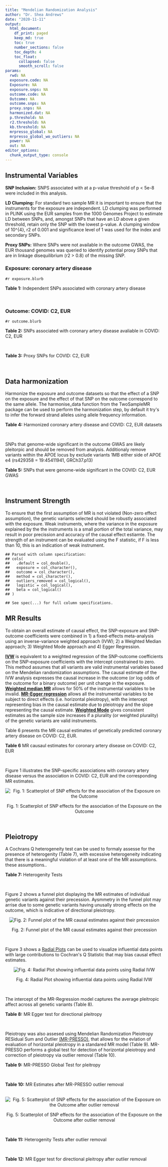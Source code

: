 ```yaml
---
title: "Mendelian Randomization Analysis"
author: "Dr. Shea Andrews"
date: "2020-11-11"
output:
  html_document:
    df_print: paged
    keep_md: true
    toc: true
    number_sections: false
    toc_depth: 4
    toc_float:
      collapsed: false
      smooth_scroll: false
params:
  rwd: NA
  exposure.code: NA
  Exposure: NA
  exposure.snps: NA
  outcome.code: NA
  Outcome: NA
  outcome.snps: NA
  proxy.snps: NA
  harmonized.dat: NA
  p.threshold: NA
  r2.threshold: NA
  kb.threshold: NA
  mrpresso_global: NA
  mrpresso_global_wo_outliers: NA
  power: NA
  out: NA
editor_options:
  chunk_output_type: console
---
```







## Instrumental Variables
**SNP Inclusion:** SNPS associated with at a p-value threshold of p < 5e-8 were included in this analysis.
<br>

**LD Clumping:** For standard two sample MR it is important to ensure that the instruments for the exposure are independent. LD clumping was performed in PLINK using the EUR samples from the 1000 Genomes Project to estimate LD between SNPs, and, amongst SNPs that have an LD above a given threshold, retain only the SNP with the lowest p-value. A clumping window of 10^{4}, r2 of 0.001 and significance level of 1 was used for the index and secondary SNPs.
<br>

**Proxy SNPs:** Where SNPs were not available in the outcome GWAS, the EUR thousand genomes was queried to identify potential proxy SNPs that are in linkage disequilibrium (r2 > 0.8) of the missing SNP.
<br>

### Exposure: coronary artery disease
`#r exposure.blurb`
<br>

**Table 1:** Independent SNPs associated with coronary artery disease
<div data-pagedtable="false">
  <script data-pagedtable-source type="application/json">
{"columns":[{"label":["SNP"],"name":[1],"type":["chr"],"align":["left"]},{"label":["CHROM"],"name":[2],"type":["dbl"],"align":["right"]},{"label":["POS"],"name":[3],"type":["dbl"],"align":["right"]},{"label":["REF"],"name":[4],"type":["chr"],"align":["left"]},{"label":["ALT"],"name":[5],"type":["chr"],"align":["left"]},{"label":["AF"],"name":[6],"type":["dbl"],"align":["right"]},{"label":["BETA"],"name":[7],"type":["dbl"],"align":["right"]},{"label":["SE"],"name":[8],"type":["dbl"],"align":["right"]},{"label":["Z"],"name":[9],"type":["dbl"],"align":["right"]},{"label":["P"],"name":[10],"type":["dbl"],"align":["right"]},{"label":["N"],"name":[11],"type":["dbl"],"align":["right"]},{"label":["TRAIT"],"name":[12],"type":["chr"],"align":["left"]}],"data":[{"1":"rs9970807","2":"1","3":"56965664","4":"C","5":"T","6":"0.084903","7":"-0.125750","8":"0.0166950","9":"-7.532200","10":"5.00e-14","11":"184305","12":"coronary_artery_disease"},{"1":"rs7528419","2":"1","3":"109817192","4":"A","5":"G","6":"0.214180","7":"-0.114530","8":"0.0114820","9":"-9.974740","10":"1.97e-23","11":"184305","12":"coronary_artery_disease"},{"1":"rs6689306","2":"1","3":"154395946","4":"A","5":"G","6":"0.552455","7":"-0.056012","8":"0.0094061","9":"-5.954859","10":"2.60e-09","11":"184305","12":"coronary_artery_disease"},{"1":"rs67180937","2":"1","3":"222823743","4":"T","5":"G","6":"0.663052","7":"0.078807","8":"0.0110551","9":"7.128565","10":"1.01e-12","11":"184305","12":"coronary_artery_disease"},{"1":"rs16986953","2":"2","3":"19942473","4":"G","5":"A","6":"0.104706","7":"0.085160","8":"0.0150265","9":"5.667320","10":"1.45e-08","11":"184305","12":"coronary_artery_disease"},{"1":"rs515135","2":"2","3":"21286057","4":"T","5":"C","6":"0.791985","7":"0.067499","8":"0.0121924","9":"5.536154","10":"3.09e-08","11":"184305","12":"coronary_artery_disease"},{"1":"rs7568458","2":"2","3":"85788175","4":"T","5":"A","6":"0.448518","7":"0.059618","8":"0.0095093","9":"6.269440","10":"3.62e-10","11":"184305","12":"coronary_artery_disease"},{"1":"rs17678683","2":"2","3":"145286559","4":"T","5":"G","6":"0.087681","7":"0.098786","8":"0.0166548","9":"5.931380","10":"3.00e-09","11":"184305","12":"coronary_artery_disease"},{"1":"rs115654617","2":"2","3":"203893999","4":"C","5":"A","6":"0.106962","7":"0.137846","8":"0.0158314","9":"8.707130","10":"3.12e-18","11":"184305","12":"coronary_artery_disease"},{"1":"rs1199338","2":"3","3":"138087467","4":"A","5":"C","6":"0.161866","7":"0.073596","8":"0.0124987","9":"5.888290","10":"3.90e-09","11":"184305","12":"coronary_artery_disease"},{"1":"rs17087335","2":"4","3":"57838583","4":"G","5":"T","6":"0.214637","7":"0.060764","8":"0.0111159","9":"5.466400","10":"4.59e-08","11":"184305","12":"coronary_artery_disease"},{"1":"rs4593108","2":"4","3":"148281001","4":"C","5":"G","6":"0.204651","7":"-0.070830","8":"0.0115558","9":"-6.129390","10":"8.82e-10","11":"184305","12":"coronary_artery_disease"},{"1":"rs9349379","2":"6","3":"12903957","4":"A","5":"G","6":"0.431606","7":"0.131836","8":"0.0096527","9":"13.657900","10":"1.81e-42","11":"184305","12":"coronary_artery_disease"},{"1":"rs56336142","2":"6","3":"39134099","4":"T","5":"C","6":"0.192738","7":"-0.066813","8":"0.0118763","9":"-5.625740","10":"1.85e-08","11":"184305","12":"coronary_artery_disease"},{"1":"rs12202017","2":"6","3":"134173151","4":"A","5":"G","6":"0.300047","7":"-0.066813","8":"0.0099612","9":"-6.707320","10":"1.98e-11","11":"184305","12":"coronary_artery_disease"},{"1":"rs9457927","2":"6","3":"160910282","4":"A","5":"G","6":"0.018743","7":"0.357354","8":"0.0373549","9":"9.566460","10":"1.11e-21","11":"184305","12":"coronary_artery_disease"},{"1":"rs55730499","2":"6","3":"161005610","4":"C","5":"T","6":"0.056243","7":"0.316641","8":"0.0242403","9":"13.062600","10":"5.39e-39","11":"184305","12":"coronary_artery_disease"},{"1":"rs2107595","2":"7","3":"19049388","4":"G","5":"A","6":"0.200470","7":"0.073415","8":"0.0112951","9":"6.499720","10":"8.05e-11","11":"184305","12":"coronary_artery_disease"},{"1":"rs11556924","2":"7","3":"129663496","4":"C","5":"T","6":"0.313325","7":"-0.072569","8":"0.0110605","9":"-6.561100","10":"5.34e-11","11":"184305","12":"coronary_artery_disease"},{"1":"rs3918226","2":"7","3":"150690176","4":"C","5":"T","6":"0.064515","7":"0.133315","8":"0.0221275","9":"6.024860","10":"1.69e-09","11":"184305","12":"coronary_artery_disease"},{"1":"rs2891168","2":"9","3":"22098619","4":"A","5":"G","6":"0.488668","7":"0.193401","8":"0.0091877","9":"21.050000","10":"2.29e-98","11":"184305","12":"coronary_artery_disease"},{"1":"rs2519093","2":"9","3":"136141870","4":"C","5":"T","6":"0.190872","7":"0.079704","8":"0.0117524","9":"6.781930","10":"1.19e-11","11":"184305","12":"coronary_artery_disease"},{"1":"rs2487928","2":"10","3":"30323892","4":"G","5":"A","6":"0.418221","7":"0.062633","8":"0.0095049","9":"6.589550","10":"4.41e-11","11":"184305","12":"coronary_artery_disease"},{"1":"rs1870634","2":"10","3":"44480811","4":"T","5":"G","6":"0.637485","7":"0.075878","8":"0.0097113","9":"7.813372","10":"5.55e-15","11":"184305","12":"coronary_artery_disease"},{"1":"rs1412444","2":"10","3":"91002927","4":"C","5":"T","6":"0.369131","7":"0.066812","8":"0.0096809","9":"6.901420","10":"5.15e-12","11":"184305","12":"coronary_artery_disease"},{"1":"rs11191416","2":"10","3":"104604916","4":"T","5":"G","6":"0.127470","7":"-0.079249","8":"0.0135252","9":"-5.859360","10":"4.65e-09","11":"184305","12":"coronary_artery_disease"},{"1":"rs10840293","2":"11","3":"9751196","4":"G","5":"A","6":"0.549821","7":"0.054714","8":"0.0096190","9":"5.688117","10":"1.28e-08","11":"184305","12":"coronary_artery_disease"},{"1":"rs2128739","2":"11","3":"103673277","4":"A","5":"C","6":"0.676464","7":"-0.065565","8":"0.0100568","9":"-6.519469","10":"7.05e-11","11":"184305","12":"coronary_artery_disease"},{"1":"rs2681472","2":"12","3":"90008959","4":"A","5":"G","6":"0.201306","7":"0.074114","8":"0.0113331","9":"6.539610","10":"6.17e-11","11":"184305","12":"coronary_artery_disease"},{"1":"rs11065979","2":"12","3":"112059557","4":"C","5":"T","6":"0.365499","7":"0.068556","8":"0.0107672","9":"6.367110","10":"1.93e-10","11":"184305","12":"coronary_artery_disease"},{"1":"rs11838776","2":"13","3":"111040681","4":"G","5":"A","6":"0.263277","7":"0.068566","8":"0.0107552","9":"6.375150","10":"1.83e-10","11":"184305","12":"coronary_artery_disease"},{"1":"rs10139550","2":"14","3":"100145710","4":"C","5":"G","6":"0.423033","7":"0.055380","8":"0.0097569","9":"5.675980","10":"1.38e-08","11":"184305","12":"coronary_artery_disease"},{"1":"rs56062135","2":"15","3":"67455630","4":"C","5":"T","6":"0.205729","7":"-0.069743","8":"0.0118937","9":"-5.863860","10":"4.52e-09","11":"184305","12":"coronary_artery_disease"},{"1":"rs4468572","2":"15","3":"79124475","4":"T","5":"C","6":"0.585831","7":"0.077234","8":"0.0095277","9":"8.106259","10":"4.44e-16","11":"184305","12":"coronary_artery_disease"},{"1":"rs8042271","2":"15","3":"89574218","4":"G","5":"A","6":"0.097718","7":"-0.096711","8":"0.0175662","9":"-5.505516","10":"3.68e-08","11":"184305","12":"coronary_artery_disease"},{"1":"rs7212798","2":"17","3":"59013488","4":"T","5":"C","6":"0.146516","7":"0.079961","8":"0.0142216","9":"5.622500","10":"1.88e-08","11":"184305","12":"coronary_artery_disease"},{"1":"rs663129","2":"18","3":"57838401","4":"G","5":"A","6":"0.256835","7":"0.058163","8":"0.0105173","9":"5.530220","10":"3.20e-08","11":"184305","12":"coronary_artery_disease"},{"1":"rs56289821","2":"19","3":"11188247","4":"G","5":"A","6":"0.100378","7":"-0.133610","8":"0.0170415","9":"-7.840270","10":"4.44e-15","11":"184305","12":"coronary_artery_disease"},{"1":"rs4420638","2":"19","3":"45422946","4":"A","5":"G","6":"0.166036","7":"0.091906","8":"0.0140977","9":"6.519220","10":"7.07e-11","11":"184305","12":"coronary_artery_disease"},{"1":"rs28451064","2":"21","3":"35593827","4":"G","5":"A","6":"0.121186","7":"0.127571","8":"0.0159520","9":"7.997180","10":"1.33e-15","11":"184305","12":"coronary_artery_disease"},{"1":"rs180803","2":"22","3":"24658858","4":"G","5":"T","6":"0.029268","7":"-0.180923","8":"0.0283062","9":"-6.391639","10":"1.64e-10","11":"184305","12":"coronary_artery_disease"}],"options":{"columns":{"min":{},"max":[10]},"rows":{"min":[10],"max":[10]},"pages":{}}}
  </script>
</div>
<br>

### Outcome: COVID: C2, EUR
`#r outcome.blurb`
<br>

**Table 2:** SNPs associated with coronary artery disease avaliable in COVID: C2, EUR
<div data-pagedtable="false">
  <script data-pagedtable-source type="application/json">
{"columns":[{"label":["SNP"],"name":[1],"type":["chr"],"align":["left"]},{"label":["CHROM"],"name":[2],"type":["dbl"],"align":["right"]},{"label":["POS"],"name":[3],"type":["dbl"],"align":["right"]},{"label":["REF"],"name":[4],"type":["chr"],"align":["left"]},{"label":["ALT"],"name":[5],"type":["chr"],"align":["left"]},{"label":["AF"],"name":[6],"type":["dbl"],"align":["right"]},{"label":["BETA"],"name":[7],"type":["dbl"],"align":["right"]},{"label":["SE"],"name":[8],"type":["dbl"],"align":["right"]},{"label":["Z"],"name":[9],"type":["dbl"],"align":["right"]},{"label":["P"],"name":[10],"type":["dbl"],"align":["right"]},{"label":["N"],"name":[11],"type":["dbl"],"align":["right"]},{"label":["TRAIT"],"name":[12],"type":["chr"],"align":["left"]}],"data":[{"1":"rs9970807","2":"1","3":"56965664","4":"C","5":"T","6":"0.09767","7":"-2.9549e-02","8":"0.024873","9":"-1.18799501","10":"2.348e-01","11":"1298710","12":"covid_vs._population__eur"},{"1":"rs7528419","2":"1","3":"109817192","4":"A","5":"G","6":"0.22280","7":"7.1137e-03","8":"0.017341","9":"0.41022432","10":"6.816e-01","11":"1298710","12":"covid_vs._population__eur"},{"1":"rs6689306","2":"1","3":"154395946","4":"A","5":"G","6":"0.56720","7":"-2.1506e-03","8":"0.015584","9":"-0.13800051","10":"8.902e-01","11":"1283035","12":"covid_vs._population__eur"},{"1":"rs67180937","2":"1","3":"222823743","4":"T","5":"G","6":"0.72510","7":"1.7333e-02","8":"0.019328","9":"0.89678187","10":"3.698e-01","11":"630585","12":"covid_vs._population__eur"},{"1":"rs16986953","2":"2","3":"19942473","4":"G","5":"A","6":"0.07388","7":"-2.4333e-02","8":"0.027627","9":"-0.88076881","10":"3.784e-01","11":"1298710","12":"covid_vs._population__eur"},{"1":"rs515135","2":"2","3":"21286057","4":"T","5":"C","6":"0.81880","7":"-5.4486e-03","8":"0.019524","9":"-0.27907191","10":"7.802e-01","11":"1288654","12":"covid_vs._population__eur"},{"1":"rs7568458","2":"2","3":"85788175","4":"T","5":"A","6":"0.44720","7":"-3.1578e-02","8":"0.014375","9":"-2.19673043","10":"2.804e-02","11":"1298709","12":"covid_vs._population__eur"},{"1":"rs17678683","2":"2","3":"145286559","4":"T","5":"G","6":"0.10350","7":"-5.8006e-03","8":"0.024678","9":"-0.23505146","10":"8.142e-01","11":"1299010","12":"covid_vs._population__eur"},{"1":"rs115654617","2":"2","3":"203893999","4":"C","5":"A","6":"0.12830","7":"3.8092e-03","8":"0.021284","9":"0.17897012","10":"8.580e-01","11":"1299010","12":"covid_vs._population__eur"},{"1":"rs1199338","2":"3","3":"138087467","4":"A","5":"C","6":"0.16260","7":"1.2056e-02","8":"0.019442","9":"0.62010081","10":"5.352e-01","11":"1298710","12":"covid_vs._population__eur"},{"1":"rs17087335","2":"4","3":"57838583","4":"G","5":"T","6":"0.20900","7":"3.3509e-02","8":"0.018042","9":"1.85727746","10":"6.327e-02","11":"1298710","12":"covid_vs._population__eur"},{"1":"rs4593108","2":"4","3":"148281001","4":"C","5":"G","6":"0.17940","7":"-1.9358e-02","8":"0.020295","9":"-0.95383099","10":"3.402e-01","11":"1288654","12":"covid_vs._population__eur"},{"1":"rs9349379","2":"6","3":"12903957","4":"A","5":"G","6":"0.41930","7":"-9.3445e-03","8":"0.014538","9":"-0.64276379","10":"5.204e-01","11":"1298710","12":"covid_vs._population__eur"},{"1":"rs56336142","2":"6","3":"39134099","4":"T","5":"C","6":"0.22760","7":"-2.6416e-02","8":"0.018764","9":"-1.40780217","10":"1.592e-01","11":"1288652","12":"covid_vs._population__eur"},{"1":"rs12202017","2":"6","3":"134173151","4":"A","5":"G","6":"0.27240","7":"-2.4973e-02","8":"0.018333","9":"-1.36218840","10":"1.731e-01","11":"1279534","12":"covid_vs._population__eur"},{"1":"rs9457927","2":"6","3":"160910282","4":"A","5":"G","6":"0.02494","7":"6.2847e-02","8":"0.060364","9":"1.04113379","10":"2.978e-01","11":"1287990","12":"covid_vs._population__eur"},{"1":"rs55730499","2":"6","3":"161005610","4":"C","5":"T","6":"0.07291","7":"-2.0951e-02","8":"0.028729","9":"-0.72926311","10":"4.659e-01","11":"1299010","12":"covid_vs._population__eur"},{"1":"rs2107595","2":"7","3":"19049388","4":"G","5":"A","6":"0.17390","7":"1.8474e-02","8":"0.021876","9":"0.84448711","10":"3.984e-01","11":"1279534","12":"covid_vs._population__eur"},{"1":"rs11556924","2":"7","3":"129663496","4":"C","5":"T","6":"0.36740","7":"-3.1975e-02","8":"0.014718","9":"-2.17250985","10":"2.982e-02","11":"1298710","12":"covid_vs._population__eur"},{"1":"rs3918226","2":"7","3":"150690176","4":"C","5":"T","6":"0.08639","7":"-1.9935e-03","8":"0.027646","9":"-0.07210808","10":"9.425e-01","11":"1288654","12":"covid_vs._population__eur"},{"1":"rs2891168","2":"9","3":"22098619","4":"A","5":"G","6":"0.46390","7":"1.0849e-02","8":"0.014305","9":"0.75840615","10":"4.482e-01","11":"1298710","12":"covid_vs._population__eur"},{"1":"rs2519093","2":"9","3":"136141870","4":"C","5":"T","6":"0.18420","7":"8.1191e-02","8":"0.019476","9":"4.16877000","10":"3.062e-05","11":"1283257","12":"covid_vs._population__eur"},{"1":"rs2487928","2":"10","3":"30323892","4":"G","5":"A","6":"0.45450","7":"1.6648e-03","8":"0.015325","9":"0.10863295","10":"9.135e-01","11":"1288654","12":"covid_vs._population__eur"},{"1":"rs1870634","2":"10","3":"44480811","4":"T","5":"G","6":"0.67210","7":"2.7435e-03","8":"0.015237","9":"0.18005513","10":"8.571e-01","11":"1299010","12":"covid_vs._population__eur"},{"1":"rs1412444","2":"10","3":"91002927","4":"C","5":"T","6":"0.36060","7":"4.0673e-03","8":"0.015045","9":"0.27034231","10":"7.869e-01","11":"1298710","12":"covid_vs._population__eur"},{"1":"rs11191416","2":"10","3":"104604916","4":"T","5":"G","6":"0.10270","7":"-1.4148e-02","8":"0.025943","9":"-0.54534942","10":"5.855e-01","11":"1289590","12":"covid_vs._population__eur"},{"1":"rs10840293","2":"11","3":"9751196","4":"G","5":"A","6":"0.58670","7":"2.3908e-02","8":"0.016827","9":"1.42081179","10":"1.554e-01","11":"1279534","12":"covid_vs._population__eur"},{"1":"rs2128739","2":"11","3":"103673277","4":"A","5":"C","6":"0.73360","7":"9.5019e-05","8":"0.015954","9":"0.00595581","10":"9.952e-01","11":"1298710","12":"covid_vs._population__eur"},{"1":"rs2681472","2":"12","3":"90008959","4":"A","5":"G","6":"0.15760","7":"-2.0466e-02","8":"0.019031","9":"-1.07540329","10":"2.822e-01","11":"1298710","12":"covid_vs._population__eur"},{"1":"rs11065979","2":"12","3":"112059557","4":"C","5":"T","6":"0.40800","7":"-2.6078e-02","8":"0.015584","9":"-1.67338296","10":"9.425e-02","11":"1288654","12":"covid_vs._population__eur"},{"1":"rs11838776","2":"13","3":"111040681","4":"G","5":"A","6":"0.28190","7":"-6.4489e-03","8":"0.018303","9":"-0.35234115","10":"7.246e-01","11":"1279534","12":"covid_vs._population__eur"},{"1":"rs10139550","2":"14","3":"100145710","4":"C","5":"G","6":"0.43350","7":"-1.7614e-02","8":"0.015362","9":"-1.14659550","10":"2.515e-01","11":"1288654","12":"covid_vs._population__eur"},{"1":"rs56062135","2":"15","3":"67455630","4":"C","5":"T","6":"0.24610","7":"3.9862e-04","8":"0.017869","9":"0.02230791","10":"9.822e-01","11":"1289590","12":"covid_vs._population__eur"},{"1":"rs4468572","2":"15","3":"79124475","4":"T","5":"C","6":"0.59930","7":"1.2131e-02","8":"0.015447","9":"0.78533048","10":"4.323e-01","11":"1288654","12":"covid_vs._population__eur"},{"1":"rs8042271","2":"15","3":"89574218","4":"G","5":"A","6":"0.07267","7":"-1.4007e-02","8":"0.036748","9":"-0.38116360","10":"7.031e-01","11":"1288654","12":"covid_vs._population__eur"},{"1":"rs7212798","2":"17","3":"59013488","4":"T","5":"C","6":"0.15350","7":"5.1278e-03","8":"0.025218","9":"0.20333888","10":"8.389e-01","11":"1101751","12":"covid_vs._population__eur"},{"1":"rs663129","2":"18","3":"57838401","4":"G","5":"A","6":"0.22830","7":"2.6805e-04","8":"0.016881","9":"0.01587880","10":"9.873e-01","11":"1298046","12":"covid_vs._population__eur"},{"1":"rs56289821","2":"19","3":"11188247","4":"G","5":"A","6":"0.11180","7":"-2.9872e-02","8":"0.022416","9":"-1.33261956","10":"1.827e-01","11":"1299010","12":"covid_vs._population__eur"},{"1":"rs4420638","2":"19","3":"45422946","4":"A","5":"G","6":"0.20900","7":"2.8675e-02","8":"0.018619","9":"1.54009345","10":"1.235e-01","11":"1298710","12":"covid_vs._population__eur"},{"1":"rs28451064","2":"21","3":"35593827","4":"G","5":"A","6":"0.14210","7":"-2.4586e-02","8":"0.023250","9":"-1.05746237","10":"2.903e-01","11":"1288654","12":"covid_vs._population__eur"},{"1":"rs180803","2":"NA","3":"NA","4":"NA","5":"NA","6":"NA","7":"NA","8":"NA","9":"NA","10":"NA","11":"NA","12":"NA"}],"options":{"columns":{"min":{},"max":[10]},"rows":{"min":[10],"max":[10]},"pages":{}}}
  </script>
</div>
<br>

**Table 3:** Proxy SNPs for COVID: C2, EUR
<div data-pagedtable="false">
  <script data-pagedtable-source type="application/json">
{"columns":[{"label":["target_snp"],"name":[1],"type":["chr"],"align":["left"]},{"label":["proxy_snp"],"name":[2],"type":["chr"],"align":["left"]},{"label":["ld.r2"],"name":[3],"type":["dbl"],"align":["right"]},{"label":["Dprime"],"name":[4],"type":["dbl"],"align":["right"]},{"label":["PHASE"],"name":[5],"type":["chr"],"align":["left"]},{"label":["X12"],"name":[6],"type":["lgl"],"align":["right"]},{"label":["CHROM"],"name":[7],"type":["dbl"],"align":["right"]},{"label":["POS"],"name":[8],"type":["dbl"],"align":["right"]},{"label":["REF.proxy"],"name":[9],"type":["lgl"],"align":["right"]},{"label":["ALT.proxy"],"name":[10],"type":["chr"],"align":["left"]},{"label":["AF"],"name":[11],"type":["dbl"],"align":["right"]},{"label":["BETA"],"name":[12],"type":["dbl"],"align":["right"]},{"label":["SE"],"name":[13],"type":["dbl"],"align":["right"]},{"label":["Z"],"name":[14],"type":["dbl"],"align":["right"]},{"label":["P"],"name":[15],"type":["dbl"],"align":["right"]},{"label":["N"],"name":[16],"type":["dbl"],"align":["right"]},{"label":["TRAIT"],"name":[17],"type":["chr"],"align":["left"]},{"label":["ref"],"name":[18],"type":["lgl"],"align":["right"]},{"label":["ref.proxy"],"name":[19],"type":["chr"],"align":["left"]},{"label":["alt"],"name":[20],"type":["chr"],"align":["left"]},{"label":["alt.proxy"],"name":[21],"type":["lgl"],"align":["right"]},{"label":["ALT"],"name":[22],"type":["lgl"],"align":["right"]},{"label":["REF"],"name":[23],"type":["chr"],"align":["left"]},{"label":["proxy.outcome"],"name":[24],"type":["lgl"],"align":["right"]}],"data":[{"1":"rs180803","2":"rs5760293","3":"1","4":"1","5":"TG/GT","6":"NA","7":"22","8":"24662171","9":"TRUE","10":"G","11":"0.01648","12":"-0.0034155","13":"0.072953","14":"-0.04681781","15":"0.9627","16":"1276881","17":"covid_vs._population__eur","18":"TRUE","19":"G","20":"G","21":"TRUE","22":"TRUE","23":"G","24":"TRUE"}],"options":{"columns":{"min":{},"max":[10]},"rows":{"min":[10],"max":[10]},"pages":{}}}
  </script>
</div>
<br>

## Data harmonization
Harmonize the exposure and outcome datasets so that the effect of a SNP on the exposure and the effect of that SNP on the outcome correspond to the same allele. The harmonise_data function from the TwoSampleMR package can be used to perform the harmonization step, by default it try's to infer the forward strand alleles using allele frequency information.
<br>

**Table 4:** Harmonized coronary artery disease and COVID: C2, EUR datasets
<div data-pagedtable="false">
  <script data-pagedtable-source type="application/json">
{"columns":[{"label":["SNP"],"name":[1],"type":["chr"],"align":["left"]},{"label":["effect_allele.exposure"],"name":[2],"type":["chr"],"align":["left"]},{"label":["other_allele.exposure"],"name":[3],"type":["chr"],"align":["left"]},{"label":["effect_allele.outcome"],"name":[4],"type":["chr"],"align":["left"]},{"label":["other_allele.outcome"],"name":[5],"type":["chr"],"align":["left"]},{"label":["beta.exposure"],"name":[6],"type":["dbl"],"align":["right"]},{"label":["beta.outcome"],"name":[7],"type":["dbl"],"align":["right"]},{"label":["eaf.exposure"],"name":[8],"type":["dbl"],"align":["right"]},{"label":["eaf.outcome"],"name":[9],"type":["dbl"],"align":["right"]},{"label":["remove"],"name":[10],"type":["lgl"],"align":["right"]},{"label":["palindromic"],"name":[11],"type":["lgl"],"align":["right"]},{"label":["ambiguous"],"name":[12],"type":["lgl"],"align":["right"]},{"label":["id.outcome"],"name":[13],"type":["chr"],"align":["left"]},{"label":["chr.outcome"],"name":[14],"type":["dbl"],"align":["right"]},{"label":["pos.outcome"],"name":[15],"type":["dbl"],"align":["right"]},{"label":["se.outcome"],"name":[16],"type":["dbl"],"align":["right"]},{"label":["z.outcome"],"name":[17],"type":["dbl"],"align":["right"]},{"label":["pval.outcome"],"name":[18],"type":["dbl"],"align":["right"]},{"label":["samplesize.outcome"],"name":[19],"type":["dbl"],"align":["right"]},{"label":["outcome"],"name":[20],"type":["chr"],"align":["left"]},{"label":["mr_keep.outcome"],"name":[21],"type":["lgl"],"align":["right"]},{"label":["pval_origin.outcome"],"name":[22],"type":["chr"],"align":["left"]},{"label":["chr.exposure"],"name":[23],"type":["dbl"],"align":["right"]},{"label":["pos.exposure"],"name":[24],"type":["dbl"],"align":["right"]},{"label":["se.exposure"],"name":[25],"type":["dbl"],"align":["right"]},{"label":["z.exposure"],"name":[26],"type":["dbl"],"align":["right"]},{"label":["pval.exposure"],"name":[27],"type":["dbl"],"align":["right"]},{"label":["samplesize.exposure"],"name":[28],"type":["dbl"],"align":["right"]},{"label":["exposure"],"name":[29],"type":["chr"],"align":["left"]},{"label":["mr_keep.exposure"],"name":[30],"type":["lgl"],"align":["right"]},{"label":["pval_origin.exposure"],"name":[31],"type":["chr"],"align":["left"]},{"label":["id.exposure"],"name":[32],"type":["chr"],"align":["left"]},{"label":["action"],"name":[33],"type":["dbl"],"align":["right"]},{"label":["mr_keep"],"name":[34],"type":["lgl"],"align":["right"]},{"label":["pt"],"name":[35],"type":["dbl"],"align":["right"]},{"label":["pleitropy_keep"],"name":[36],"type":["lgl"],"align":["right"]},{"label":["mrpresso_RSSobs"],"name":[37],"type":["lgl"],"align":["right"]},{"label":["mrpresso_pval"],"name":[38],"type":["lgl"],"align":["right"]},{"label":["mrpresso_keep"],"name":[39],"type":["lgl"],"align":["right"]}],"data":[{"1":"rs10139550","2":"G","3":"C","4":"G","5":"C","6":"0.055380","7":"-1.7614e-02","8":"0.423033","9":"0.43350","10":"FALSE","11":"TRUE","12":"TRUE","13":"VYlcCx","14":"14","15":"100145710","16":"0.015362","17":"-1.14659550","18":"2.515e-01","19":"1288654","20":"covidhgi2020anaC2v4eur","21":"TRUE","22":"reported","23":"14","24":"100145710","25":"0.0097569","26":"5.675980","27":"1.38e-08","28":"184305","29":"Nikpay2015cad","30":"TRUE","31":"reported","32":"gUENaH","33":"2","34":"FALSE","35":"5e-08","36":"TRUE","37":"NA","38":"NA","39":"NA"},{"1":"rs10840293","2":"A","3":"G","4":"A","5":"G","6":"0.054714","7":"2.3908e-02","8":"0.549821","9":"0.58670","10":"FALSE","11":"FALSE","12":"FALSE","13":"VYlcCx","14":"11","15":"9751196","16":"0.016827","17":"1.42081179","18":"1.554e-01","19":"1279534","20":"covidhgi2020anaC2v4eur","21":"TRUE","22":"reported","23":"11","24":"9751196","25":"0.0096190","26":"5.688117","27":"1.28e-08","28":"184305","29":"Nikpay2015cad","30":"TRUE","31":"reported","32":"gUENaH","33":"2","34":"TRUE","35":"5e-08","36":"TRUE","37":"NA","38":"NA","39":"TRUE"},{"1":"rs11065979","2":"T","3":"C","4":"T","5":"C","6":"0.068556","7":"-2.6078e-02","8":"0.365499","9":"0.40800","10":"FALSE","11":"FALSE","12":"FALSE","13":"VYlcCx","14":"12","15":"112059557","16":"0.015584","17":"-1.67338296","18":"9.425e-02","19":"1288654","20":"covidhgi2020anaC2v4eur","21":"TRUE","22":"reported","23":"12","24":"112059557","25":"0.0107672","26":"6.367110","27":"1.93e-10","28":"184305","29":"Nikpay2015cad","30":"TRUE","31":"reported","32":"gUENaH","33":"2","34":"TRUE","35":"5e-08","36":"TRUE","37":"NA","38":"NA","39":"TRUE"},{"1":"rs11191416","2":"G","3":"T","4":"G","5":"T","6":"-0.079249","7":"-1.4148e-02","8":"0.127470","9":"0.10270","10":"FALSE","11":"FALSE","12":"FALSE","13":"VYlcCx","14":"10","15":"104604916","16":"0.025943","17":"-0.54534942","18":"5.855e-01","19":"1289590","20":"covidhgi2020anaC2v4eur","21":"TRUE","22":"reported","23":"10","24":"104604916","25":"0.0135252","26":"-5.859360","27":"4.65e-09","28":"184305","29":"Nikpay2015cad","30":"TRUE","31":"reported","32":"gUENaH","33":"2","34":"TRUE","35":"5e-08","36":"TRUE","37":"NA","38":"NA","39":"TRUE"},{"1":"rs11556924","2":"T","3":"C","4":"T","5":"C","6":"-0.072569","7":"-3.1975e-02","8":"0.313325","9":"0.36740","10":"FALSE","11":"FALSE","12":"FALSE","13":"VYlcCx","14":"7","15":"129663496","16":"0.014718","17":"-2.17250985","18":"2.982e-02","19":"1298710","20":"covidhgi2020anaC2v4eur","21":"TRUE","22":"reported","23":"7","24":"129663496","25":"0.0110605","26":"-6.561100","27":"5.34e-11","28":"184305","29":"Nikpay2015cad","30":"TRUE","31":"reported","32":"gUENaH","33":"2","34":"TRUE","35":"5e-08","36":"TRUE","37":"NA","38":"NA","39":"TRUE"},{"1":"rs115654617","2":"A","3":"C","4":"A","5":"C","6":"0.137846","7":"3.8092e-03","8":"0.106962","9":"0.12830","10":"FALSE","11":"FALSE","12":"FALSE","13":"VYlcCx","14":"2","15":"203893999","16":"0.021284","17":"0.17897012","18":"8.580e-01","19":"1299010","20":"covidhgi2020anaC2v4eur","21":"TRUE","22":"reported","23":"2","24":"203893999","25":"0.0158314","26":"8.707130","27":"3.12e-18","28":"184305","29":"Nikpay2015cad","30":"TRUE","31":"reported","32":"gUENaH","33":"2","34":"TRUE","35":"5e-08","36":"TRUE","37":"NA","38":"NA","39":"TRUE"},{"1":"rs11838776","2":"A","3":"G","4":"A","5":"G","6":"0.068566","7":"-6.4489e-03","8":"0.263277","9":"0.28190","10":"FALSE","11":"FALSE","12":"FALSE","13":"VYlcCx","14":"13","15":"111040681","16":"0.018303","17":"-0.35234115","18":"7.246e-01","19":"1279534","20":"covidhgi2020anaC2v4eur","21":"TRUE","22":"reported","23":"13","24":"111040681","25":"0.0107552","26":"6.375150","27":"1.83e-10","28":"184305","29":"Nikpay2015cad","30":"TRUE","31":"reported","32":"gUENaH","33":"2","34":"TRUE","35":"5e-08","36":"TRUE","37":"NA","38":"NA","39":"TRUE"},{"1":"rs1199338","2":"C","3":"A","4":"C","5":"A","6":"0.073596","7":"1.2056e-02","8":"0.161866","9":"0.16260","10":"FALSE","11":"FALSE","12":"FALSE","13":"VYlcCx","14":"3","15":"138087467","16":"0.019442","17":"0.62010081","18":"5.352e-01","19":"1298710","20":"covidhgi2020anaC2v4eur","21":"TRUE","22":"reported","23":"3","24":"138087467","25":"0.0124987","26":"5.888290","27":"3.90e-09","28":"184305","29":"Nikpay2015cad","30":"TRUE","31":"reported","32":"gUENaH","33":"2","34":"TRUE","35":"5e-08","36":"TRUE","37":"NA","38":"NA","39":"TRUE"},{"1":"rs12202017","2":"G","3":"A","4":"G","5":"A","6":"-0.066813","7":"-2.4973e-02","8":"0.300047","9":"0.27240","10":"FALSE","11":"FALSE","12":"FALSE","13":"VYlcCx","14":"6","15":"134173151","16":"0.018333","17":"-1.36218840","18":"1.731e-01","19":"1279534","20":"covidhgi2020anaC2v4eur","21":"TRUE","22":"reported","23":"6","24":"134173151","25":"0.0099612","26":"-6.707320","27":"1.98e-11","28":"184305","29":"Nikpay2015cad","30":"TRUE","31":"reported","32":"gUENaH","33":"2","34":"TRUE","35":"5e-08","36":"TRUE","37":"NA","38":"NA","39":"TRUE"},{"1":"rs1412444","2":"T","3":"C","4":"T","5":"C","6":"0.066812","7":"4.0673e-03","8":"0.369131","9":"0.36060","10":"FALSE","11":"FALSE","12":"FALSE","13":"VYlcCx","14":"10","15":"91002927","16":"0.015045","17":"0.27034231","18":"7.869e-01","19":"1298710","20":"covidhgi2020anaC2v4eur","21":"TRUE","22":"reported","23":"10","24":"91002927","25":"0.0096809","26":"6.901420","27":"5.15e-12","28":"184305","29":"Nikpay2015cad","30":"TRUE","31":"reported","32":"gUENaH","33":"2","34":"TRUE","35":"5e-08","36":"TRUE","37":"NA","38":"NA","39":"TRUE"},{"1":"rs16986953","2":"A","3":"G","4":"A","5":"G","6":"0.085160","7":"-2.4333e-02","8":"0.104706","9":"0.07388","10":"FALSE","11":"FALSE","12":"FALSE","13":"VYlcCx","14":"2","15":"19942473","16":"0.027627","17":"-0.88076881","18":"3.784e-01","19":"1298710","20":"covidhgi2020anaC2v4eur","21":"TRUE","22":"reported","23":"2","24":"19942473","25":"0.0150265","26":"5.667320","27":"1.45e-08","28":"184305","29":"Nikpay2015cad","30":"TRUE","31":"reported","32":"gUENaH","33":"2","34":"TRUE","35":"5e-08","36":"TRUE","37":"NA","38":"NA","39":"TRUE"},{"1":"rs17087335","2":"T","3":"G","4":"T","5":"G","6":"0.060764","7":"3.3509e-02","8":"0.214637","9":"0.20900","10":"FALSE","11":"FALSE","12":"FALSE","13":"VYlcCx","14":"4","15":"57838583","16":"0.018042","17":"1.85727746","18":"6.327e-02","19":"1298710","20":"covidhgi2020anaC2v4eur","21":"TRUE","22":"reported","23":"4","24":"57838583","25":"0.0111159","26":"5.466400","27":"4.59e-08","28":"184305","29":"Nikpay2015cad","30":"TRUE","31":"reported","32":"gUENaH","33":"2","34":"TRUE","35":"5e-08","36":"TRUE","37":"NA","38":"NA","39":"TRUE"},{"1":"rs17678683","2":"G","3":"T","4":"G","5":"T","6":"0.098786","7":"-5.8006e-03","8":"0.087681","9":"0.10350","10":"FALSE","11":"FALSE","12":"FALSE","13":"VYlcCx","14":"2","15":"145286559","16":"0.024678","17":"-0.23505146","18":"8.142e-01","19":"1299010","20":"covidhgi2020anaC2v4eur","21":"TRUE","22":"reported","23":"2","24":"145286559","25":"0.0166548","26":"5.931380","27":"3.00e-09","28":"184305","29":"Nikpay2015cad","30":"TRUE","31":"reported","32":"gUENaH","33":"2","34":"TRUE","35":"5e-08","36":"TRUE","37":"NA","38":"NA","39":"TRUE"},{"1":"rs180803","2":"T","3":"G","4":"T","5":"G","6":"-0.180923","7":"-3.4155e-03","8":"0.029268","9":"0.01648","10":"FALSE","11":"FALSE","12":"FALSE","13":"VYlcCx","14":"22","15":"24662171","16":"0.072953","17":"-0.04681781","18":"9.627e-01","19":"1276881","20":"covidhgi2020anaC2v4eur","21":"TRUE","22":"reported","23":"22","24":"24658858","25":"0.0283062","26":"-6.391639","27":"1.64e-10","28":"184305","29":"Nikpay2015cad","30":"TRUE","31":"reported","32":"gUENaH","33":"2","34":"TRUE","35":"5e-08","36":"TRUE","37":"NA","38":"NA","39":"TRUE"},{"1":"rs1870634","2":"G","3":"T","4":"G","5":"T","6":"0.075878","7":"2.7435e-03","8":"0.637485","9":"0.67210","10":"FALSE","11":"FALSE","12":"FALSE","13":"VYlcCx","14":"10","15":"44480811","16":"0.015237","17":"0.18005513","18":"8.571e-01","19":"1299010","20":"covidhgi2020anaC2v4eur","21":"TRUE","22":"reported","23":"10","24":"44480811","25":"0.0097113","26":"7.813372","27":"5.55e-15","28":"184305","29":"Nikpay2015cad","30":"TRUE","31":"reported","32":"gUENaH","33":"2","34":"TRUE","35":"5e-08","36":"TRUE","37":"NA","38":"NA","39":"TRUE"},{"1":"rs2107595","2":"A","3":"G","4":"A","5":"G","6":"0.073415","7":"1.8474e-02","8":"0.200470","9":"0.17390","10":"FALSE","11":"FALSE","12":"FALSE","13":"VYlcCx","14":"7","15":"19049388","16":"0.021876","17":"0.84448711","18":"3.984e-01","19":"1279534","20":"covidhgi2020anaC2v4eur","21":"TRUE","22":"reported","23":"7","24":"19049388","25":"0.0112951","26":"6.499720","27":"8.05e-11","28":"184305","29":"Nikpay2015cad","30":"TRUE","31":"reported","32":"gUENaH","33":"2","34":"TRUE","35":"5e-08","36":"TRUE","37":"NA","38":"NA","39":"TRUE"},{"1":"rs2128739","2":"C","3":"A","4":"C","5":"A","6":"-0.065565","7":"9.5019e-05","8":"0.676464","9":"0.73360","10":"FALSE","11":"FALSE","12":"FALSE","13":"VYlcCx","14":"11","15":"103673277","16":"0.015954","17":"0.00595581","18":"9.952e-01","19":"1298710","20":"covidhgi2020anaC2v4eur","21":"TRUE","22":"reported","23":"11","24":"103673277","25":"0.0100568","26":"-6.519469","27":"7.05e-11","28":"184305","29":"Nikpay2015cad","30":"TRUE","31":"reported","32":"gUENaH","33":"2","34":"TRUE","35":"5e-08","36":"TRUE","37":"NA","38":"NA","39":"TRUE"},{"1":"rs2487928","2":"A","3":"G","4":"A","5":"G","6":"0.062633","7":"1.6648e-03","8":"0.418221","9":"0.45450","10":"FALSE","11":"FALSE","12":"FALSE","13":"VYlcCx","14":"10","15":"30323892","16":"0.015325","17":"0.10863295","18":"9.135e-01","19":"1288654","20":"covidhgi2020anaC2v4eur","21":"TRUE","22":"reported","23":"10","24":"30323892","25":"0.0095049","26":"6.589550","27":"4.41e-11","28":"184305","29":"Nikpay2015cad","30":"TRUE","31":"reported","32":"gUENaH","33":"2","34":"TRUE","35":"5e-08","36":"TRUE","37":"NA","38":"NA","39":"TRUE"},{"1":"rs2519093","2":"T","3":"C","4":"T","5":"C","6":"0.079704","7":"8.1191e-02","8":"0.190872","9":"0.18420","10":"FALSE","11":"FALSE","12":"FALSE","13":"VYlcCx","14":"9","15":"136141870","16":"0.019476","17":"4.16877000","18":"3.062e-05","19":"1283257","20":"covidhgi2020anaC2v4eur","21":"TRUE","22":"reported","23":"9","24":"136141870","25":"0.0117524","26":"6.781930","27":"1.19e-11","28":"184305","29":"Nikpay2015cad","30":"TRUE","31":"reported","32":"gUENaH","33":"2","34":"TRUE","35":"5e-08","36":"TRUE","37":"NA","38":"NA","39":"TRUE"},{"1":"rs2681472","2":"G","3":"A","4":"G","5":"A","6":"0.074114","7":"-2.0466e-02","8":"0.201306","9":"0.15760","10":"FALSE","11":"FALSE","12":"FALSE","13":"VYlcCx","14":"12","15":"90008959","16":"0.019031","17":"-1.07540329","18":"2.822e-01","19":"1298710","20":"covidhgi2020anaC2v4eur","21":"TRUE","22":"reported","23":"12","24":"90008959","25":"0.0113331","26":"6.539610","27":"6.17e-11","28":"184305","29":"Nikpay2015cad","30":"TRUE","31":"reported","32":"gUENaH","33":"2","34":"TRUE","35":"5e-08","36":"TRUE","37":"NA","38":"NA","39":"TRUE"},{"1":"rs28451064","2":"A","3":"G","4":"A","5":"G","6":"0.127571","7":"-2.4586e-02","8":"0.121186","9":"0.14210","10":"FALSE","11":"FALSE","12":"FALSE","13":"VYlcCx","14":"21","15":"35593827","16":"0.023250","17":"-1.05746237","18":"2.903e-01","19":"1288654","20":"covidhgi2020anaC2v4eur","21":"TRUE","22":"reported","23":"21","24":"35593827","25":"0.0159520","26":"7.997180","27":"1.33e-15","28":"184305","29":"Nikpay2015cad","30":"TRUE","31":"reported","32":"gUENaH","33":"2","34":"TRUE","35":"5e-08","36":"TRUE","37":"NA","38":"NA","39":"TRUE"},{"1":"rs2891168","2":"G","3":"A","4":"G","5":"A","6":"0.193401","7":"1.0849e-02","8":"0.488668","9":"0.46390","10":"FALSE","11":"FALSE","12":"FALSE","13":"VYlcCx","14":"9","15":"22098619","16":"0.014305","17":"0.75840615","18":"4.482e-01","19":"1298710","20":"covidhgi2020anaC2v4eur","21":"TRUE","22":"reported","23":"9","24":"22098619","25":"0.0091877","26":"21.050000","27":"2.29e-98","28":"184305","29":"Nikpay2015cad","30":"TRUE","31":"reported","32":"gUENaH","33":"2","34":"TRUE","35":"5e-08","36":"TRUE","37":"NA","38":"NA","39":"TRUE"},{"1":"rs3918226","2":"T","3":"C","4":"T","5":"C","6":"0.133315","7":"-1.9935e-03","8":"0.064515","9":"0.08639","10":"FALSE","11":"FALSE","12":"FALSE","13":"VYlcCx","14":"7","15":"150690176","16":"0.027646","17":"-0.07210808","18":"9.425e-01","19":"1288654","20":"covidhgi2020anaC2v4eur","21":"TRUE","22":"reported","23":"7","24":"150690176","25":"0.0221275","26":"6.024860","27":"1.69e-09","28":"184305","29":"Nikpay2015cad","30":"TRUE","31":"reported","32":"gUENaH","33":"2","34":"TRUE","35":"5e-08","36":"TRUE","37":"NA","38":"NA","39":"TRUE"},{"1":"rs4420638","2":"G","3":"A","4":"G","5":"A","6":"0.091906","7":"2.8675e-02","8":"0.166036","9":"0.20900","10":"FALSE","11":"FALSE","12":"FALSE","13":"VYlcCx","14":"19","15":"45422946","16":"0.018619","17":"1.54009345","18":"1.235e-01","19":"1298710","20":"covidhgi2020anaC2v4eur","21":"TRUE","22":"reported","23":"19","24":"45422946","25":"0.0140977","26":"6.519220","27":"7.07e-11","28":"184305","29":"Nikpay2015cad","30":"TRUE","31":"reported","32":"gUENaH","33":"2","34":"TRUE","35":"5e-08","36":"TRUE","37":"NA","38":"NA","39":"TRUE"},{"1":"rs4468572","2":"C","3":"T","4":"C","5":"T","6":"0.077234","7":"1.2131e-02","8":"0.585831","9":"0.59930","10":"FALSE","11":"FALSE","12":"FALSE","13":"VYlcCx","14":"15","15":"79124475","16":"0.015447","17":"0.78533048","18":"4.323e-01","19":"1288654","20":"covidhgi2020anaC2v4eur","21":"TRUE","22":"reported","23":"15","24":"79124475","25":"0.0095277","26":"8.106259","27":"4.44e-16","28":"184305","29":"Nikpay2015cad","30":"TRUE","31":"reported","32":"gUENaH","33":"2","34":"TRUE","35":"5e-08","36":"TRUE","37":"NA","38":"NA","39":"TRUE"},{"1":"rs4593108","2":"G","3":"C","4":"G","5":"C","6":"-0.070830","7":"-1.9358e-02","8":"0.204651","9":"0.17940","10":"FALSE","11":"TRUE","12":"FALSE","13":"VYlcCx","14":"4","15":"148281001","16":"0.020295","17":"-0.95383099","18":"3.402e-01","19":"1288654","20":"covidhgi2020anaC2v4eur","21":"TRUE","22":"reported","23":"4","24":"148281001","25":"0.0115558","26":"-6.129390","27":"8.82e-10","28":"184305","29":"Nikpay2015cad","30":"TRUE","31":"reported","32":"gUENaH","33":"2","34":"TRUE","35":"5e-08","36":"TRUE","37":"NA","38":"NA","39":"TRUE"},{"1":"rs515135","2":"C","3":"T","4":"C","5":"T","6":"0.067499","7":"-5.4486e-03","8":"0.791985","9":"0.81880","10":"FALSE","11":"FALSE","12":"FALSE","13":"VYlcCx","14":"2","15":"21286057","16":"0.019524","17":"-0.27907191","18":"7.802e-01","19":"1288654","20":"covidhgi2020anaC2v4eur","21":"TRUE","22":"reported","23":"2","24":"21286057","25":"0.0121924","26":"5.536154","27":"3.09e-08","28":"184305","29":"Nikpay2015cad","30":"TRUE","31":"reported","32":"gUENaH","33":"2","34":"TRUE","35":"5e-08","36":"TRUE","37":"NA","38":"NA","39":"TRUE"},{"1":"rs55730499","2":"T","3":"C","4":"T","5":"C","6":"0.316641","7":"-2.0951e-02","8":"0.056243","9":"0.07291","10":"FALSE","11":"FALSE","12":"FALSE","13":"VYlcCx","14":"6","15":"161005610","16":"0.028729","17":"-0.72926311","18":"4.659e-01","19":"1299010","20":"covidhgi2020anaC2v4eur","21":"TRUE","22":"reported","23":"6","24":"161005610","25":"0.0242403","26":"13.062600","27":"5.39e-39","28":"184305","29":"Nikpay2015cad","30":"TRUE","31":"reported","32":"gUENaH","33":"2","34":"TRUE","35":"5e-08","36":"TRUE","37":"NA","38":"NA","39":"TRUE"},{"1":"rs56062135","2":"T","3":"C","4":"T","5":"C","6":"-0.069743","7":"3.9862e-04","8":"0.205729","9":"0.24610","10":"FALSE","11":"FALSE","12":"FALSE","13":"VYlcCx","14":"15","15":"67455630","16":"0.017869","17":"0.02230791","18":"9.822e-01","19":"1289590","20":"covidhgi2020anaC2v4eur","21":"TRUE","22":"reported","23":"15","24":"67455630","25":"0.0118937","26":"-5.863860","27":"4.52e-09","28":"184305","29":"Nikpay2015cad","30":"TRUE","31":"reported","32":"gUENaH","33":"2","34":"TRUE","35":"5e-08","36":"TRUE","37":"NA","38":"NA","39":"TRUE"},{"1":"rs56289821","2":"A","3":"G","4":"A","5":"G","6":"-0.133610","7":"-2.9872e-02","8":"0.100378","9":"0.11180","10":"FALSE","11":"FALSE","12":"FALSE","13":"VYlcCx","14":"19","15":"11188247","16":"0.022416","17":"-1.33261956","18":"1.827e-01","19":"1299010","20":"covidhgi2020anaC2v4eur","21":"TRUE","22":"reported","23":"19","24":"11188247","25":"0.0170415","26":"-7.840270","27":"4.44e-15","28":"184305","29":"Nikpay2015cad","30":"TRUE","31":"reported","32":"gUENaH","33":"2","34":"TRUE","35":"5e-08","36":"TRUE","37":"NA","38":"NA","39":"TRUE"},{"1":"rs56336142","2":"C","3":"T","4":"C","5":"T","6":"-0.066813","7":"-2.6416e-02","8":"0.192738","9":"0.22760","10":"FALSE","11":"FALSE","12":"FALSE","13":"VYlcCx","14":"6","15":"39134099","16":"0.018764","17":"-1.40780217","18":"1.592e-01","19":"1288652","20":"covidhgi2020anaC2v4eur","21":"TRUE","22":"reported","23":"6","24":"39134099","25":"0.0118763","26":"-5.625740","27":"1.85e-08","28":"184305","29":"Nikpay2015cad","30":"TRUE","31":"reported","32":"gUENaH","33":"2","34":"TRUE","35":"5e-08","36":"TRUE","37":"NA","38":"NA","39":"TRUE"},{"1":"rs663129","2":"A","3":"G","4":"A","5":"G","6":"0.058163","7":"2.6805e-04","8":"0.256835","9":"0.22830","10":"FALSE","11":"FALSE","12":"FALSE","13":"VYlcCx","14":"18","15":"57838401","16":"0.016881","17":"0.01587880","18":"9.873e-01","19":"1298046","20":"covidhgi2020anaC2v4eur","21":"TRUE","22":"reported","23":"18","24":"57838401","25":"0.0105173","26":"5.530220","27":"3.20e-08","28":"184305","29":"Nikpay2015cad","30":"TRUE","31":"reported","32":"gUENaH","33":"2","34":"TRUE","35":"5e-08","36":"TRUE","37":"NA","38":"NA","39":"TRUE"},{"1":"rs6689306","2":"G","3":"A","4":"G","5":"A","6":"-0.056012","7":"-2.1506e-03","8":"0.552455","9":"0.56720","10":"FALSE","11":"FALSE","12":"FALSE","13":"VYlcCx","14":"1","15":"154395946","16":"0.015584","17":"-0.13800051","18":"8.902e-01","19":"1283035","20":"covidhgi2020anaC2v4eur","21":"TRUE","22":"reported","23":"1","24":"154395946","25":"0.0094061","26":"-5.954859","27":"2.60e-09","28":"184305","29":"Nikpay2015cad","30":"TRUE","31":"reported","32":"gUENaH","33":"2","34":"TRUE","35":"5e-08","36":"TRUE","37":"NA","38":"NA","39":"TRUE"},{"1":"rs67180937","2":"G","3":"T","4":"G","5":"T","6":"0.078807","7":"1.7333e-02","8":"0.663052","9":"0.72510","10":"FALSE","11":"FALSE","12":"FALSE","13":"VYlcCx","14":"1","15":"222823743","16":"0.019328","17":"0.89678187","18":"3.698e-01","19":"630585","20":"covidhgi2020anaC2v4eur","21":"TRUE","22":"reported","23":"1","24":"222823743","25":"0.0110551","26":"7.128565","27":"1.01e-12","28":"184305","29":"Nikpay2015cad","30":"TRUE","31":"reported","32":"gUENaH","33":"2","34":"TRUE","35":"5e-08","36":"TRUE","37":"NA","38":"NA","39":"TRUE"},{"1":"rs7212798","2":"C","3":"T","4":"C","5":"T","6":"0.079961","7":"5.1278e-03","8":"0.146516","9":"0.15350","10":"FALSE","11":"FALSE","12":"FALSE","13":"VYlcCx","14":"17","15":"59013488","16":"0.025218","17":"0.20333888","18":"8.389e-01","19":"1101751","20":"covidhgi2020anaC2v4eur","21":"TRUE","22":"reported","23":"17","24":"59013488","25":"0.0142216","26":"5.622500","27":"1.88e-08","28":"184305","29":"Nikpay2015cad","30":"TRUE","31":"reported","32":"gUENaH","33":"2","34":"TRUE","35":"5e-08","36":"TRUE","37":"NA","38":"NA","39":"TRUE"},{"1":"rs7528419","2":"G","3":"A","4":"G","5":"A","6":"-0.114530","7":"7.1137e-03","8":"0.214180","9":"0.22280","10":"FALSE","11":"FALSE","12":"FALSE","13":"VYlcCx","14":"1","15":"109817192","16":"0.017341","17":"0.41022432","18":"6.816e-01","19":"1298710","20":"covidhgi2020anaC2v4eur","21":"TRUE","22":"reported","23":"1","24":"109817192","25":"0.0114820","26":"-9.974740","27":"1.97e-23","28":"184305","29":"Nikpay2015cad","30":"TRUE","31":"reported","32":"gUENaH","33":"2","34":"TRUE","35":"5e-08","36":"TRUE","37":"NA","38":"NA","39":"TRUE"},{"1":"rs7568458","2":"A","3":"T","4":"A","5":"T","6":"0.059618","7":"-3.1578e-02","8":"0.448518","9":"0.44720","10":"FALSE","11":"TRUE","12":"TRUE","13":"VYlcCx","14":"2","15":"85788175","16":"0.014375","17":"-2.19673043","18":"2.804e-02","19":"1298709","20":"covidhgi2020anaC2v4eur","21":"TRUE","22":"reported","23":"2","24":"85788175","25":"0.0095093","26":"6.269440","27":"3.62e-10","28":"184305","29":"Nikpay2015cad","30":"TRUE","31":"reported","32":"gUENaH","33":"2","34":"FALSE","35":"5e-08","36":"TRUE","37":"NA","38":"NA","39":"NA"},{"1":"rs8042271","2":"A","3":"G","4":"A","5":"G","6":"-0.096711","7":"-1.4007e-02","8":"0.097718","9":"0.07267","10":"FALSE","11":"FALSE","12":"FALSE","13":"VYlcCx","14":"15","15":"89574218","16":"0.036748","17":"-0.38116360","18":"7.031e-01","19":"1288654","20":"covidhgi2020anaC2v4eur","21":"TRUE","22":"reported","23":"15","24":"89574218","25":"0.0175662","26":"-5.505516","27":"3.68e-08","28":"184305","29":"Nikpay2015cad","30":"TRUE","31":"reported","32":"gUENaH","33":"2","34":"TRUE","35":"5e-08","36":"TRUE","37":"NA","38":"NA","39":"TRUE"},{"1":"rs9349379","2":"G","3":"A","4":"G","5":"A","6":"0.131836","7":"-9.3445e-03","8":"0.431606","9":"0.41930","10":"FALSE","11":"FALSE","12":"FALSE","13":"VYlcCx","14":"6","15":"12903957","16":"0.014538","17":"-0.64276379","18":"5.204e-01","19":"1298710","20":"covidhgi2020anaC2v4eur","21":"TRUE","22":"reported","23":"6","24":"12903957","25":"0.0096527","26":"13.657900","27":"1.81e-42","28":"184305","29":"Nikpay2015cad","30":"TRUE","31":"reported","32":"gUENaH","33":"2","34":"TRUE","35":"5e-08","36":"TRUE","37":"NA","38":"NA","39":"TRUE"},{"1":"rs9457927","2":"G","3":"A","4":"G","5":"A","6":"0.357354","7":"6.2847e-02","8":"0.018743","9":"0.02494","10":"FALSE","11":"FALSE","12":"FALSE","13":"VYlcCx","14":"6","15":"160910282","16":"0.060364","17":"1.04113379","18":"2.978e-01","19":"1287990","20":"covidhgi2020anaC2v4eur","21":"TRUE","22":"reported","23":"6","24":"160910282","25":"0.0373549","26":"9.566460","27":"1.11e-21","28":"184305","29":"Nikpay2015cad","30":"TRUE","31":"reported","32":"gUENaH","33":"2","34":"TRUE","35":"5e-08","36":"TRUE","37":"NA","38":"NA","39":"TRUE"},{"1":"rs9970807","2":"T","3":"C","4":"T","5":"C","6":"-0.125750","7":"-2.9549e-02","8":"0.084903","9":"0.09767","10":"FALSE","11":"FALSE","12":"FALSE","13":"VYlcCx","14":"1","15":"56965664","16":"0.024873","17":"-1.18799501","18":"2.348e-01","19":"1298710","20":"covidhgi2020anaC2v4eur","21":"TRUE","22":"reported","23":"1","24":"56965664","25":"0.0166950","26":"-7.532200","27":"5.00e-14","28":"184305","29":"Nikpay2015cad","30":"TRUE","31":"reported","32":"gUENaH","33":"2","34":"TRUE","35":"5e-08","36":"TRUE","37":"NA","38":"NA","39":"TRUE"}],"options":{"columns":{"min":{},"max":[10]},"rows":{"min":[10],"max":[10]},"pages":{}}}
  </script>
</div>
<br>

SNPs that genome-wide significant in the outcome GWAS are likely pleitorpic and should be removed from analysis. Additionaly remove variants within the APOE locus by exclude variants 1MB either side of APOE e4 (rs429358 = 19:45411941, GRCh37.p13)
<br>


**Table 5:** SNPs that were genome-wide significant in the COVID: C2, EUR GWAS
<div data-pagedtable="false">
  <script data-pagedtable-source type="application/json">
{"columns":[{"label":["SNP"],"name":[1],"type":["chr"],"align":["left"]},{"label":["chr.outcome"],"name":[2],"type":["dbl"],"align":["right"]},{"label":["pos.outcome"],"name":[3],"type":["dbl"],"align":["right"]},{"label":["pval.exposure"],"name":[4],"type":["dbl"],"align":["right"]},{"label":["pval.outcome"],"name":[5],"type":["dbl"],"align":["right"]}],"data":[],"options":{"columns":{"min":{},"max":[10]},"rows":{"min":[10],"max":[10]},"pages":{}}}
  </script>
</div>
<br>


## Instrument Strength
To ensure that the first assumption of MR is not violated (Non-zero effect assumption), the genetic variants selected should be robustly associated with the exposure. Weak instruments, where the variance in the exposure explained by the the instruments is a small portion of the total variance, may result in poor precission and accuracy of the causal effect estiamte. The strength of an instrument can be evaluated using the F statistic, if F is less than 10, this is an indication of weak instrument.


```
## Parsed with column specification:
## cols(
##   .default = col_double(),
##   exposure = col_character(),
##   outcome = col_character(),
##   method = col_character(),
##   outliers_removed = col_logical(),
##   logistic = col_logical(),
##   beta = col_logical()
## )
```

```
## See spec(...) for full column specifications.
```

<div data-pagedtable="false">
  <script data-pagedtable-source type="application/json">
{"columns":[{"label":["outliers_removed"],"name":[1],"type":["lgl"],"align":["right"]},{"label":["pve.exposure"],"name":[2],"type":["dbl"],"align":["right"]},{"label":["F"],"name":[3],"type":["dbl"],"align":["right"]},{"label":["Alpha"],"name":[4],"type":["dbl"],"align":["right"]},{"label":["NCP"],"name":[5],"type":["dbl"],"align":["right"]},{"label":["Power"],"name":[6],"type":["dbl"],"align":["right"]}],"data":[{"1":"FALSE","2":"0.01311258","3":"62.77674","4":"0.05","5":"9.382514","6":"0.8650138"}],"options":{"columns":{"min":{},"max":[10]},"rows":{"min":[10],"max":[10]},"pages":{}}}
  </script>
</div>

##  MR Results
To obtain an overall estimate of causal effect, the SNP-exposure and SNP-outcome coefficients were combined in 1) a fixed-effects meta-analysis using an inverse-variance weighted approach (IVW); 2) a Weighted Median approach; 3) Weighted Mode approach and 4) Egger Regression.


[**IVW**](https://doi.org/10.1002/gepi.21758) is equivalent to a weighted regression of the SNP-outcome coefficients on the SNP-exposure coefficients with the intercept constrained to zero. This method assumes that all variants are valid instrumental variables based on the Mendelian randomization assumptions. The causal estimate of the IVW analysis expresses the causal increase in the outcome (or log odds of the outcome for a binary outcome) per unit change in the exposure. [**Weighted median MR**](https://doi.org/10.1002/gepi.21965) allows for 50% of the instrumental variables to be invalid. [**MR-Egger regression**](https://doi.org/10.1093/ije/dyw220) allows all the instrumental variables to be subject to direct effects (i.e. horizontal pleiotropy), with the intercept representing bias in the causal estimate due to pleiotropy and the slope representing the causal estimate. [**Weighted Mode**](https://doi.org/10.1093/ije/dyx102) gives consistent estimates as the sample size increases if a plurality (or weighted plurality) of the genetic variants are valid instruments.
<br>



Table 6 presents the MR causal estimates of genetically predicted coronary artery disease on COVID: C2, EUR.
<br>

**Table 6** MR causaul estimates for coronary artery disease on COVID: C2, EUR
<div data-pagedtable="false">
  <script data-pagedtable-source type="application/json">
{"columns":[{"label":["id.exposure"],"name":[1],"type":["chr"],"align":["left"]},{"label":["id.outcome"],"name":[2],"type":["chr"],"align":["left"]},{"label":["outcome"],"name":[3],"type":["fctr"],"align":["left"]},{"label":["exposure"],"name":[4],"type":["fctr"],"align":["left"]},{"label":["method"],"name":[5],"type":["fctr"],"align":["left"]},{"label":["nsnp"],"name":[6],"type":["int"],"align":["right"]},{"label":["b"],"name":[7],"type":["dbl"],"align":["right"]},{"label":["se"],"name":[8],"type":["dbl"],"align":["right"]},{"label":["pval"],"name":[9],"type":["dbl"],"align":["right"]}],"data":[{"1":"gUENaH","2":"VYlcCx","3":"covidhgi2020anaC2v4eur","4":"Nikpay2015cad","5":"Inverse variance weighted (fixed effects)","6":"39","7":"0.066648365","8":"0.03084773","9":"0.03072938"},{"1":"gUENaH","2":"VYlcCx","3":"covidhgi2020anaC2v4eur","4":"Nikpay2015cad","5":"Weighted median","6":"39","7":"0.037540092","8":"0.04938074","9":"0.44712473"},{"1":"gUENaH","2":"VYlcCx","3":"covidhgi2020anaC2v4eur","4":"Nikpay2015cad","5":"Weighted mode","6":"39","7":"-0.001093366","8":"0.05831589","9":"0.98513942"},{"1":"gUENaH","2":"VYlcCx","3":"covidhgi2020anaC2v4eur","4":"Nikpay2015cad","5":"MR Egger","6":"39","7":"-0.044515464","8":"0.07531517","9":"0.55807679"}],"options":{"columns":{"min":{},"max":[10]},"rows":{"min":[10],"max":[10]},"pages":{}}}
  </script>
</div>
<br>

Figure 1 illustrates the SNP-specific associations with coronary artery disease versus the association in COVID: C2, EUR and the corresponding MR estimates.
<br>

<div class="figure" style="text-align: center">
<img src="/sc/arion/projects/LOAD/shea/Projects/MRcovid/results/MRcovid/Nikpay2015cad/covidhgi2020anaC2v4eur/Nikpay2015cad_5e-8_covidhgi2020anaC2v4eur_MR_Analaysis_files/figure-html/scatter_plot-1.png" alt="Fig. 1: Scatterplot of SNP effects for the association of the Exposure on the Outcome"  />
<p class="caption">Fig. 1: Scatterplot of SNP effects for the association of the Exposure on the Outcome</p>
</div>
<br>


## Pleiotropy
A Cochrans Q heterogeneity test can be used to formaly assesse for the presence of heterogenity (Table 7), with excessive heterogeneity indicating that there is a meaningful violation of at least one of the MR assumptions.
these assumptions..
<br>

**Table 7:** Heterogenity Tests
<div data-pagedtable="false">
  <script data-pagedtable-source type="application/json">
{"columns":[{"label":["id.exposure"],"name":[1],"type":["chr"],"align":["left"]},{"label":["id.outcome"],"name":[2],"type":["chr"],"align":["left"]},{"label":["outcome"],"name":[3],"type":["fctr"],"align":["left"]},{"label":["exposure"],"name":[4],"type":["fctr"],"align":["left"]},{"label":["method"],"name":[5],"type":["fctr"],"align":["left"]},{"label":["Q"],"name":[6],"type":["dbl"],"align":["right"]},{"label":["Q_df"],"name":[7],"type":["dbl"],"align":["right"]},{"label":["Q_pval"],"name":[8],"type":["dbl"],"align":["right"]}],"data":[{"1":"gUENaH","2":"VYlcCx","3":"covidhgi2020anaC2v4eur","4":"Nikpay2015cad","5":"MR Egger","6":"42.19265","7":"37","8":"0.2564802"},{"1":"gUENaH","2":"VYlcCx","3":"covidhgi2020anaC2v4eur","4":"Nikpay2015cad","5":"Inverse variance weighted","6":"45.26457","7":"38","8":"0.1946585"}],"options":{"columns":{"min":{},"max":[10]},"rows":{"min":[10],"max":[10]},"pages":{}}}
  </script>
</div>
<br>

Figure 2 shows a funnel plot displaying the MR estimates of individual genetic variants against their precession. Aysmmetry in the funnel plot may arrise due to some genetic variants having unusally strong effects on the outcome, which is indicative of directional pleiotropy.
<br>

<div class="figure" style="text-align: center">
<img src="/sc/arion/projects/LOAD/shea/Projects/MRcovid/results/MRcovid/Nikpay2015cad/covidhgi2020anaC2v4eur/Nikpay2015cad_5e-8_covidhgi2020anaC2v4eur_MR_Analaysis_files/figure-html/funnel_plot-1.png" alt="Fig. 2: Funnel plot of the MR causal estimates against their precession"  />
<p class="caption">Fig. 2: Funnel plot of the MR causal estimates against their precession</p>
</div>
<br>

Figure 3 shows a [Radial Plots](https://github.com/WSpiller/RadialMR) can be used to visualize influential data points with large contributions to Cochran's Q Statistic that may bias causal effect estimates.



<div class="figure" style="text-align: center">
<img src="/sc/arion/projects/LOAD/shea/Projects/MRcovid/results/MRcovid/Nikpay2015cad/covidhgi2020anaC2v4eur/Nikpay2015cad_5e-8_covidhgi2020anaC2v4eur_MR_Analaysis_files/figure-html/Radial_Plot-1.png" alt="Fig. 4: Radial Plot showing influential data points using Radial IVW"  />
<p class="caption">Fig. 4: Radial Plot showing influential data points using Radial IVW</p>
</div>
<br>

The intercept of the MR-Regression model captures the average pleitropic affect across all genetic variants (Table 8).
<br>

**Table 8:** MR Egger test for directional pleitropy
<div data-pagedtable="false">
  <script data-pagedtable-source type="application/json">
{"columns":[{"label":["id.exposure"],"name":[1],"type":["chr"],"align":["left"]},{"label":["id.outcome"],"name":[2],"type":["chr"],"align":["left"]},{"label":["outcome"],"name":[3],"type":["fctr"],"align":["left"]},{"label":["exposure"],"name":[4],"type":["fctr"],"align":["left"]},{"label":["egger_intercept"],"name":[5],"type":["dbl"],"align":["right"]},{"label":["se"],"name":[6],"type":["dbl"],"align":["right"]},{"label":["pval"],"name":[7],"type":["dbl"],"align":["right"]}],"data":[{"1":"gUENaH","2":"VYlcCx","3":"covidhgi2020anaC2v4eur","4":"Nikpay2015cad","5":"0.01224561","6":"0.00746093","7":"0.10921"}],"options":{"columns":{"min":{},"max":[10]},"rows":{"min":[10],"max":[10]},"pages":{}}}
  </script>
</div>
<br>

Pleiotropy was also assesed using Mendelian Randomization Pleiotropy RESidual Sum and Outlier [(MR-PRESSO)](https://doi.org/10.1038/s41588-018-0099-7), that allows for the evlation of evaluation of horizontal pleiotropy in a standared MR model (Table 9). MR-PRESSO performs a global test for detection of horizontal pleiotropy and correction of pleiotropy via outlier removal (Table 10).
<br>

**Table 9:** MR-PRESSO Global Test for pleitropy
<div data-pagedtable="false">
  <script data-pagedtable-source type="application/json">
{"columns":[{"label":["id.exposure"],"name":[1],"type":["chr"],"align":["left"]},{"label":["id.outcome"],"name":[2],"type":["chr"],"align":["left"]},{"label":["outcome"],"name":[3],"type":["chr"],"align":["left"]},{"label":["exposure"],"name":[4],"type":["chr"],"align":["left"]},{"label":["pt"],"name":[5],"type":["dbl"],"align":["right"]},{"label":["outliers_removed"],"name":[6],"type":["lgl"],"align":["right"]},{"label":["n_outliers"],"name":[7],"type":["dbl"],"align":["right"]},{"label":["RSSobs"],"name":[8],"type":["dbl"],"align":["right"]},{"label":["pval"],"name":[9],"type":["dbl"],"align":["right"]}],"data":[{"1":"gUENaH","2":"VYlcCx","3":"covidhgi2020anaC2v4eur","4":"Nikpay2015cad","5":"5e-08","6":"FALSE","7":"0","8":"47.65785","9":"0.2021"}],"options":{"columns":{"min":{},"max":[10]},"rows":{"min":[10],"max":[10]},"pages":{}}}
  </script>
</div>
<br>


**Table 10:** MR Estimates after MR-PRESSO outlier removal
<div data-pagedtable="false">
  <script data-pagedtable-source type="application/json">
{"columns":[{"label":["id.exposure"],"name":[1],"type":["chr"],"align":["left"]},{"label":["id.outcome"],"name":[2],"type":["chr"],"align":["left"]},{"label":["outcome"],"name":[3],"type":["fctr"],"align":["left"]},{"label":["exposure"],"name":[4],"type":["fctr"],"align":["left"]},{"label":["method"],"name":[5],"type":["fctr"],"align":["left"]},{"label":["nsnp"],"name":[6],"type":["int"],"align":["right"]},{"label":["b"],"name":[7],"type":["dbl"],"align":["right"]},{"label":["se"],"name":[8],"type":["dbl"],"align":["right"]},{"label":["pval"],"name":[9],"type":["dbl"],"align":["right"]}],"data":[{"1":"gUENaH","2":"VYlcCx","3":"covidhgi2020anaC2v4eur","4":"Nikpay2015cad","5":"Inverse variance weighted (fixed effects)","6":"39","7":"0.066648365","8":"0.03084773","9":"0.03072938"},{"1":"gUENaH","2":"VYlcCx","3":"covidhgi2020anaC2v4eur","4":"Nikpay2015cad","5":"Weighted median","6":"39","7":"0.037540092","8":"0.04914434","9":"0.44494222"},{"1":"gUENaH","2":"VYlcCx","3":"covidhgi2020anaC2v4eur","4":"Nikpay2015cad","5":"Weighted mode","6":"39","7":"-0.001093366","8":"0.05367653","9":"0.98385516"},{"1":"gUENaH","2":"VYlcCx","3":"covidhgi2020anaC2v4eur","4":"Nikpay2015cad","5":"MR Egger","6":"39","7":"-0.044515464","8":"0.07531517","9":"0.55807679"}],"options":{"columns":{"min":{},"max":[10]},"rows":{"min":[10],"max":[10]},"pages":{}}}
  </script>
</div>
<br>

<div class="figure" style="text-align: center">
<img src="/sc/arion/projects/LOAD/shea/Projects/MRcovid/results/MRcovid/Nikpay2015cad/covidhgi2020anaC2v4eur/Nikpay2015cad_5e-8_covidhgi2020anaC2v4eur_MR_Analaysis_files/figure-html/scatter_plot_outlier-1.png" alt="Fig. 5: Scatterplot of SNP effects for the association of the Exposure on the Outcome after outlier removal"  />
<p class="caption">Fig. 5: Scatterplot of SNP effects for the association of the Exposure on the Outcome after outlier removal</p>
</div>
<br>

**Table 11:** Heterogenity Tests after outlier removal
<div data-pagedtable="false">
  <script data-pagedtable-source type="application/json">
{"columns":[{"label":["id.exposure"],"name":[1],"type":["chr"],"align":["left"]},{"label":["id.outcome"],"name":[2],"type":["chr"],"align":["left"]},{"label":["outcome"],"name":[3],"type":["fctr"],"align":["left"]},{"label":["exposure"],"name":[4],"type":["fctr"],"align":["left"]},{"label":["method"],"name":[5],"type":["fctr"],"align":["left"]},{"label":["Q"],"name":[6],"type":["dbl"],"align":["right"]},{"label":["Q_df"],"name":[7],"type":["dbl"],"align":["right"]},{"label":["Q_pval"],"name":[8],"type":["dbl"],"align":["right"]}],"data":[{"1":"gUENaH","2":"VYlcCx","3":"covidhgi2020anaC2v4eur","4":"Nikpay2015cad","5":"MR Egger","6":"42.19265","7":"37","8":"0.2564802"},{"1":"gUENaH","2":"VYlcCx","3":"covidhgi2020anaC2v4eur","4":"Nikpay2015cad","5":"Inverse variance weighted","6":"45.26457","7":"38","8":"0.1946585"}],"options":{"columns":{"min":{},"max":[10]},"rows":{"min":[10],"max":[10]},"pages":{}}}
  </script>
</div>
<br>

**Table 12:** MR Egger test for directional pleitropy after outlier removal
<div data-pagedtable="false">
  <script data-pagedtable-source type="application/json">
{"columns":[{"label":["id.exposure"],"name":[1],"type":["chr"],"align":["left"]},{"label":["id.outcome"],"name":[2],"type":["chr"],"align":["left"]},{"label":["outcome"],"name":[3],"type":["fctr"],"align":["left"]},{"label":["exposure"],"name":[4],"type":["fctr"],"align":["left"]},{"label":["egger_intercept"],"name":[5],"type":["dbl"],"align":["right"]},{"label":["se"],"name":[6],"type":["dbl"],"align":["right"]},{"label":["pval"],"name":[7],"type":["dbl"],"align":["right"]}],"data":[{"1":"gUENaH","2":"VYlcCx","3":"covidhgi2020anaC2v4eur","4":"Nikpay2015cad","5":"0.01224561","6":"0.00746093","7":"0.10921"}],"options":{"columns":{"min":{},"max":[10]},"rows":{"min":[10],"max":[10]},"pages":{}}}
  </script>
</div>
<br>
